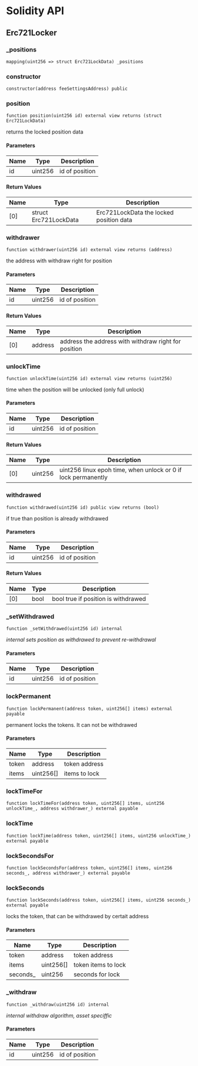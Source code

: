 # Solidity API

## Erc721Locker

### _positions

```solidity
mapping(uint256 => struct Erc721LockData) _positions
```

### constructor

```solidity
constructor(address feeSettingsAddress) public
```

### position

```solidity
function position(uint256 id) external view returns (struct Erc721LockData)
```

returns the locked position data

#### Parameters

| Name | Type | Description |
| ---- | ---- | ----------- |
| id | uint256 | id of position |

#### Return Values

| Name | Type | Description |
| ---- | ---- | ----------- |
| [0] | struct Erc721LockData | Erc721LockData the locked position data |

### withdrawer

```solidity
function withdrawer(uint256 id) external view returns (address)
```

the address with withdraw right for position

#### Parameters

| Name | Type | Description |
| ---- | ---- | ----------- |
| id | uint256 | id of position |

#### Return Values

| Name | Type | Description |
| ---- | ---- | ----------- |
| [0] | address | address the address with withdraw right for position |

### unlockTime

```solidity
function unlockTime(uint256 id) external view returns (uint256)
```

time when the position will be unlocked (only full unlock)

#### Parameters

| Name | Type | Description |
| ---- | ---- | ----------- |
| id | uint256 | id of position |

#### Return Values

| Name | Type | Description |
| ---- | ---- | ----------- |
| [0] | uint256 | uint256 linux epoh time, when unlock or 0 if lock permanently |

### withdrawed

```solidity
function withdrawed(uint256 id) public view returns (bool)
```

if true than position is already withdrawed

#### Parameters

| Name | Type | Description |
| ---- | ---- | ----------- |
| id | uint256 | id of position |

#### Return Values

| Name | Type | Description |
| ---- | ---- | ----------- |
| [0] | bool | bool true if position is withdrawed |

### _setWithdrawed

```solidity
function _setWithdrawed(uint256 id) internal
```

_internal sets position as withdrawed to prevent re-withdrawal_

#### Parameters

| Name | Type | Description |
| ---- | ---- | ----------- |
| id | uint256 | id of position |

### lockPermanent

```solidity
function lockPermanent(address token, uint256[] items) external payable
```

permanent locks the tokens. It can not be withdrawed

#### Parameters

| Name | Type | Description |
| ---- | ---- | ----------- |
| token | address | token address |
| items | uint256[] | items to lock |

### lockTimeFor

```solidity
function lockTimeFor(address token, uint256[] items, uint256 unlockTime_, address withdrawer_) external payable
```

### lockTime

```solidity
function lockTime(address token, uint256[] items, uint256 unlockTime_) external payable
```

### lockSecondsFor

```solidity
function lockSecondsFor(address token, uint256[] items, uint256 seconds_, address withdrawer_) external payable
```

### lockSeconds

```solidity
function lockSeconds(address token, uint256[] items, uint256 seconds_) external payable
```

locks the token, that can be withdrawed by certait address

#### Parameters

| Name | Type | Description |
| ---- | ---- | ----------- |
| token | address | token address |
| items | uint256[] | token items to lock |
| seconds_ | uint256 | seconds for lock |

### _withdraw

```solidity
function _withdraw(uint256 id) internal
```

_internal withdraw algorithm, asset speciffic_

#### Parameters

| Name | Type | Description |
| ---- | ---- | ----------- |
| id | uint256 | id of position |

